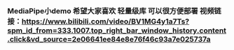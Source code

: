 ### MediaPipe小demo 希望大家喜欢 轻量级库 可以很方便部署 视频链接：https://www.bilibili.com/video/BV1MG4y1a7Ts?spm_id_from=333.1007.top_right_bar_window_history.content.click&vd_source=2e06641ee84e8e76f46c93a7e025737a
